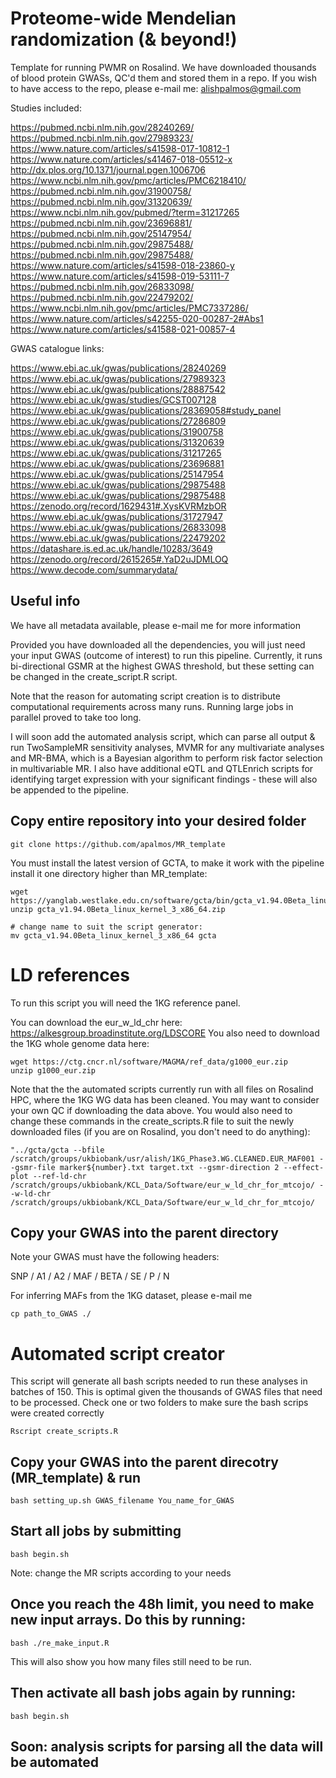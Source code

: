 # Proteome-wide Mendelian randomization (& beyond!)
Template for running PWMR on Rosalind. We have downloaded thousands of blood protein GWASs, QC'd them and stored them in a repo. If you wish to have access to the repo, please e-mail me: alishpalmos@gmail.com

Studies included:

https://pubmed.ncbi.nlm.nih.gov/28240269/
https://pubmed.ncbi.nlm.nih.gov/27989323/
https://www.nature.com/articles/s41598-017-10812-1
https://www.nature.com/articles/s41467-018-05512-x
http://dx.plos.org/10.1371/journal.pgen.1006706
https://www.ncbi.nlm.nih.gov/pmc/articles/PMC6218410/
https://pubmed.ncbi.nlm.nih.gov/31900758/
https://pubmed.ncbi.nlm.nih.gov/31320639/
https://www.ncbi.nlm.nih.gov/pubmed/?term=31217265
https://pubmed.ncbi.nlm.nih.gov/23696881/
https://pubmed.ncbi.nlm.nih.gov/25147954/
https://pubmed.ncbi.nlm.nih.gov/29875488/
https://pubmed.ncbi.nlm.nih.gov/29875488/
https://www.nature.com/articles/s41598-018-23860-y
https://www.nature.com/articles/s41598-019-53111-7
https://pubmed.ncbi.nlm.nih.gov/26833098/
https://pubmed.ncbi.nlm.nih.gov/22479202/
https://www.ncbi.nlm.nih.gov/pmc/articles/PMC7337286/
https://www.nature.com/articles/s42255-020-00287-2#Abs1
https://www.nature.com/articles/s41588-021-00857-4

GWAS catalogue links:

https://www.ebi.ac.uk/gwas/publications/28240269
https://www.ebi.ac.uk/gwas/publications/27989323
https://www.ebi.ac.uk/gwas/publications/28887542
https://www.ebi.ac.uk/gwas/studies/GCST007128
https://www.ebi.ac.uk/gwas/publications/28369058#study_panel
https://www.ebi.ac.uk/gwas/publications/27286809
https://www.ebi.ac.uk/gwas/publications/31900758
https://www.ebi.ac.uk/gwas/publications/31320639
https://www.ebi.ac.uk/gwas/publications/31217265
https://www.ebi.ac.uk/gwas/publications/23696881
https://www.ebi.ac.uk/gwas/publications/25147954
https://www.ebi.ac.uk/gwas/publications/29875488
https://www.ebi.ac.uk/gwas/publications/29875488
https://zenodo.org/record/1629431#.XysKVRMzbOR
https://www.ebi.ac.uk/gwas/publications/31727947
https://www.ebi.ac.uk/gwas/publications/26833098
https://www.ebi.ac.uk/gwas/publications/22479202
https://datashare.is.ed.ac.uk/handle/10283/3649
https://zenodo.org/record/2615265#.YaD2uJDMLOQ
https://www.decode.com/summarydata/

## Useful info
We have all metadata available, please e-mail me for more information

Provided you have downloaded all the dependencies, you will just need your input GWAS (outcome of interest) to run this pipeline. Currently, it runs bi-directional GSMR at the highest GWAS threshold, but these setting can be changed in the create_script.R script.

Note that the reason for automating script creation is to distribute computational requirements across many runs. Running large jobs in parallel proved to take too long.

I will soon add the automated analysis script, which can parse all output & run TwoSampleMR sensitivity analyses, MVMR for any multivariate analyses and MR-BMA, which is a Bayesian algorithm to perform risk factor selection in multivariable MR. I also have additional eQTL and QTLEnrich scripts for identifying target expression with your significant findings - these will also be appended to the pipeline.

## Copy entire repository into your desired folder
```
git clone https://github.com/apalmos/MR_template
```

You must install the latest version of GCTA, to make it work with the pipeline install it one directory higher than MR_template:

```
wget https://yanglab.westlake.edu.cn/software/gcta/bin/gcta_v1.94.0Beta_linux_kernel_3_x86_64.zip
unzip gcta_v1.94.0Beta_linux_kernel_3_x86_64.zip

# change name to suit the script generator:
mv gcta_v1.94.0Beta_linux_kernel_3_x86_64 gcta
```
# LD references
To run this script you will need the 1KG reference panel.

You can download the eur_w_ld_chr here: https://alkesgroup.broadinstitute.org/LDSCORE
You also need to download the 1KG whole genome data here:

```
wget https://ctg.cncr.nl/software/MAGMA/ref_data/g1000_eur.zip
unzip g1000_eur.zip
```
Note that the the automated scripts currently run with all files on Rosalind HPC, where the 1KG WG data has been cleaned. You may want to consider your own QC if downloading the data above. You would also need to change these commands in the create_scripts.R file to suit the newly downloaded files (if you are on Rosalind, you don't need to do anything):

```
"../gcta/gcta --bfile /scratch/groups/ukbiobank/usr/alish/1KG_Phase3.WG.CLEANED.EUR_MAF001 --gsmr-file marker${number}.txt target.txt --gsmr-direction 2 --effect-plot --ref-ld-chr /scratch/groups/ukbiobank/KCL_Data/Software/eur_w_ld_chr_for_mtcojo/ --w-ld-chr /scratch/groups/ukbiobank/KCL_Data/Software/eur_w_ld_chr_for_mtcojo/
```

## Copy your GWAS into the parent directory
Note your GWAS must have the following headers:

SNP / A1 / A2 / MAF / BETA / SE / P / N

For inferring MAFs from the 1KG dataset, please e-mail me

```
cp path_to_GWAS ./
```

# Automated script creator
This script will generate all bash scripts needed to run these analyses in batches of 150. This is optimal given the thousands of GWAS files that need to be processed. Check one or two folders to make sure the bash scrips were created correctly
```
Rscript create_scripts.R
```

## Copy your GWAS into the parent direcotry (MR_template) & run
```
bash setting_up.sh GWAS_filename You_name_for_GWAS
```

## Start all jobs by submitting
```
bash begin.sh
```
Note: change the MR scripts according to your needs

## Once you reach the 48h limit, you need to make new input arrays. Do this by running:
```
bash ./re_make_input.R
```

This will also show you how many files still need to be run.

## Then activate all bash jobs again by running:
```
bash begin.sh
```
## Soon: analysis scripts for parsing all the data will be automated
